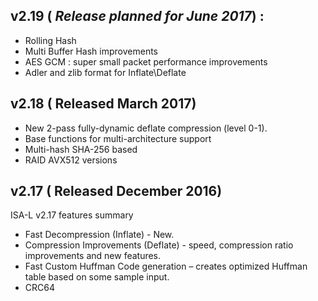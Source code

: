 ## v2.19 ( ___Release planned for June 2017___) : 
* Rolling Hash
* Multi Buffer Hash improvements 
* AES GCM : super small packet performance improvements 
* Adler and zlib format for Inflate\Deflate 

## v2.18 ( Released March 2017)
* New 2-pass fully-dynamic deflate compression (level 0-1). 
* Base functions for multi-architecture support
* Multi-hash SHA-256 based
* RAID AVX512 versions

## v2.17 ( Released December 2016)
ISA-L v2.17 features summary 
* Fast Decompression (Inflate) - New.
* Compression Improvements (Deflate) - speed, compression ratio improvements and new features.
* Fast Custom Huffman Code generation – creates optimized Huffman table based on some sample input.
* CRC64